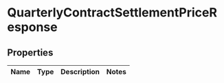 

# QuarterlyContractSettlementPriceResponse


## Properties

| Name | Type | Description | Notes |
|------------ | ------------- | ------------- | -------------|



